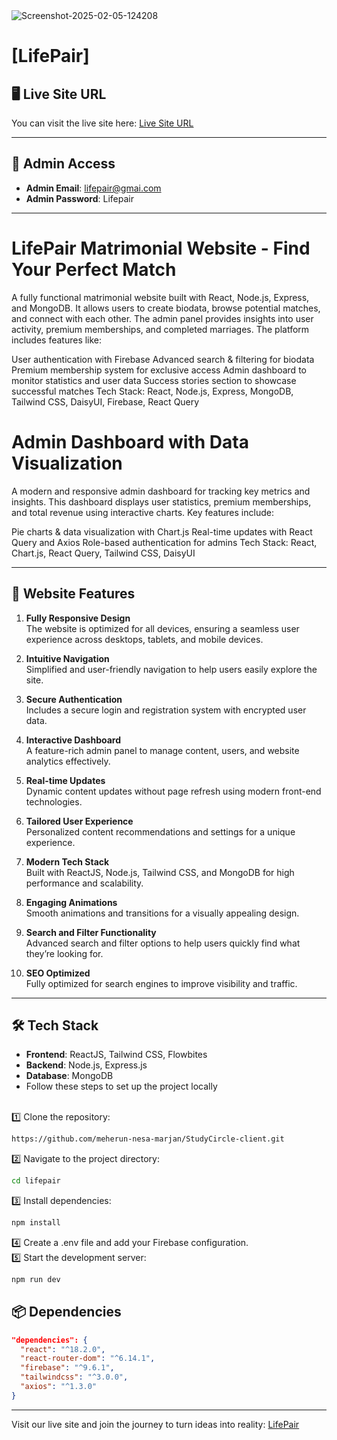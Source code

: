 <img src="https://i.ibb.co.com/1GR8SrkR/Screenshot-2025-02-05-124208.png" alt="Screenshot-2025-02-05-124208" border="0">


# [LifePair]

## 🖥️ Live Site URL
You can visit the live site here: [Live Site URL](https://lifepair-client.web.app/)

---

## 📧 Admin Access
- **Admin Email**: lifepair@gmai.com
- **Admin Password**: Lifepair

---

# LifePair Matrimonial Website - Find Your Perfect Match
A fully functional matrimonial website built with React, Node.js, Express, and MongoDB. It allows users to create biodata, browse potential matches, and connect with each other. The admin panel provides insights into user activity, premium memberships, and completed marriages. The platform includes features like:

User authentication with Firebase
Advanced search & filtering for biodata
Premium membership system for exclusive access
Admin dashboard to monitor statistics and user data
Success stories section to showcase successful matches
Tech Stack: React, Node.js, Express, MongoDB, Tailwind CSS, DaisyUI, Firebase, React Query

# Admin Dashboard with Data Visualization
A modern and responsive admin dashboard for tracking key metrics and insights. This dashboard displays user statistics, premium memberships, and total revenue using interactive charts. Key features include:

Pie charts & data visualization with Chart.js
Real-time updates with React Query and Axios
Role-based authentication for admins
Tech Stack: React, Chart.js, React Query, Tailwind CSS, DaisyUI

---



## 🌟 Website Features

1. **Fully Responsive Design**  
   The website is optimized for all devices, ensuring a seamless user experience across desktops, tablets, and mobile devices.

2. **Intuitive Navigation**  
   Simplified and user-friendly navigation to help users easily explore the site.

3. **Secure Authentication**  
   Includes a secure login and registration system with encrypted user data.

4. **Interactive Dashboard**  
   A feature-rich admin panel to manage content, users, and website analytics effectively.

5. **Real-time Updates**  
   Dynamic content updates without page refresh using modern front-end technologies.

6. **Tailored User Experience**  
   Personalized content recommendations and settings for a unique experience.

7. **Modern Tech Stack**  
   Built with ReactJS, Node.js, Tailwind CSS, and MongoDB for high performance and scalability.

8. **Engaging Animations**  
   Smooth animations and transitions for a visually appealing design.

9. **Search and Filter Functionality**  
   Advanced search and filter options to help users quickly find what they’re looking for.

10. **SEO Optimized**  
    Fully optimized for search engines to improve visibility and traffic.

---

## 🛠️ Tech Stack
- **Frontend**: ReactJS, Tailwind CSS, Flowbites  
- **Backend**: Node.js, Express.js  
- **Database**: MongoDB  
- Follow these steps to set up the project locally
 <br>
1️⃣ Clone the repository:

```sh
https://github.com/meherun-nesa-marjan/StudyCircle-client.git
```
2️⃣ Navigate to the project directory:

```sh
cd lifepair
```
3️⃣ Install dependencies:

```sh
npm install
```
4️⃣ Create a .env file and add your Firebase configuration.<br>
5️⃣ Start the development server:
```sh
npm run dev
```

## 📦 Dependencies
```json
"dependencies": {
  "react": "^18.2.0",
  "react-router-dom": "^6.14.1",
  "firebase": "^9.6.1",
  "tailwindcss": "^3.0.0",
  "axios": "^1.3.0"
}

```

---
Visit our live site and join the journey to turn ideas into reality: [LifePair](https://lifepair-client.web.app/) 



